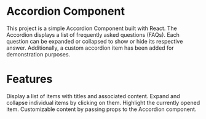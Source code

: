 # Accordion Component
This project is a simple Accordion Component built with React. The Accordion displays a list of frequently asked questions (FAQs). Each question can be expanded or collapsed to show or hide its respective answer. Additionally, a custom accordion item has been added for demonstration purposes.

# Features
Display a list of items with titles and associated content.
Expand and collapse individual items by clicking on them.
Highlight the currently opened item.
Customizable content by passing props to the Accordion component.

